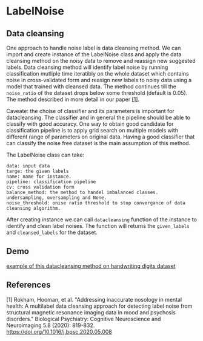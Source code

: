 
# LabelNoise
## Data cleansing

One approach to handle noise label is data cleansing method. We can import and create instance of the LabelNoise class and apply the data cleansing method on the noisy data to remove and reassign new suggested labels. Data cleansing method will identify label noise by running classification mutliple time iteratibly on the whole dataset which contains noise in cross-validated form and reasign new labels to noisy data using a model that trained with cleansed data. The method continues till the `noise_ratio` of the dataset drops below some threshold (default is 0.05). The method described in more detail in our paper <a href="https://doi.org/10.1016/j.bpsc.2020.05.008">[1]</a>.

Caveate: the choise of classifier and its parameters is important for datacleansing. The classifier and in general the pipeline should be able to classify with good accuracy. One way to obtain good candidate for classification pipeline is to apply grid search on multiple models with different range of parameters on original data. Having a good classifier that can classify the noise free dataset is the main assumption of this method. 

The LabelNoise class can take:
```
data: input data
targe: the given labels
name: name for instance.
pipeline: classification pipeline
cv: cross validation form
balance_method: the method to handel imbalanced classes. undersampling, oversampling and None.
noise_threshold: onise ratio threshold to stop convergance of data cleansing algorithm.
```

After creating instance we can call `datacleansing` function of the instance to identify and clean label noises. The function will returns the `given_labels` and `cleansed_labels` for the dataset.

## Demo
<a href="https://github.com/hoomanro/LabelNoise/blob/main/datacleansing_example.ipynb">example of this datacleansing method on handwriting digits dataset</a>

## References
[1] Rokham, Hooman, et al. "Addressing inaccurate nosology in mental health: A multilabel data cleansing approach for detecting label noise from structural magnetic resonance imaging data in mood and psychosis disorders." Biological Psychiatry: Cognitive Neuroscience and Neuroimaging 5.8 (2020): 819-832. https://doi.org/10.1016/j.bpsc.2020.05.008
